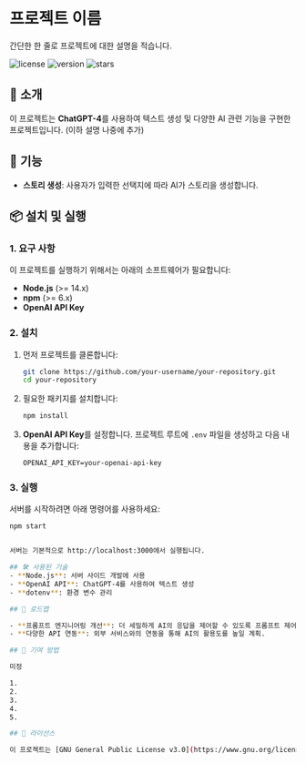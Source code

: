 # 프로젝트 이름

간단한 한 줄로 프로젝트에 대한 설명을 적습니다.

![license](https://img.shields.io/github/license/your-repository/license)
![version](https://img.shields.io/github/package-json/v/your-repository)
![stars](https://img.shields.io/github/stars/your-repository?style=social)

## 📖 소개

이 프로젝트는 **ChatGPT-4**를 사용하여 텍스트 생성 및 다양한 AI 관련 기능을 구현한 프로젝트입니다. (이하 설명 나중에 추가)


## 🚀 기능

- **스토리 생성**: 사용자가 입력한 선택지에 따라 AI가 스토리을 생성합니다.


## 📦 설치 및 실행

### 1. 요구 사항

이 프로젝트를 실행하기 위해서는 아래의 소프트웨어가 필요합니다:

- **Node.js** (>= 14.x)
- **npm** (>= 6.x)
- **OpenAI API Key**

### 2. 설치

1. 먼저 프로젝트를 클론합니다:

    ```bash
    git clone https://github.com/your-username/your-repository.git
    cd your-repository
    ```

2. 필요한 패키지를 설치합니다:

    ```bash
    npm install
    ```

3. **OpenAI API Key**를 설정합니다. 프로젝트 루트에 `.env` 파일을 생성하고 다음 내용을 추가합니다:

    ```
    OPENAI_API_KEY=your-openai-api-key
    ```

### 3. 실행

서버를 시작하려면 아래 명령어를 사용하세요:

```bash
npm start


서버는 기본적으로 http://localhost:3000에서 실행됩니다.

## 🛠️ 사용된 기술
- **Node.js**: 서버 사이드 개발에 사용
- **OpenAI API**: ChatGPT-4를 사용하여 텍스트 생성
- **dotenv**: 환경 변수 관리

## 📅 로드맵

- **프롬프트 엔지니어링 개선**: 더 세밀하게 AI의 응답을 제어할 수 있도록 프롬프트 제어 기능 추가.
- **다양한 API 연동**: 외부 서비스와의 연동을 통해 AI의 활용도를 높일 계획.

## 🤝 기여 방법

미정

1. 
2. 
3. 
4. 
5. 

## 📄 라이선스

이 프로젝트는 [GNU General Public License v3.0](https://www.gnu.org/licenses/gpl-3.0.html) 라이선스를 따릅니다.

